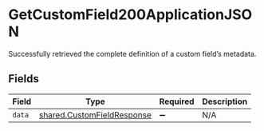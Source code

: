 # GetCustomField200ApplicationJSON

Successfully retrieved the complete definition of a custom field’s metadata.


## Fields

| Field                                                                    | Type                                                                     | Required                                                                 | Description                                                              |
| ------------------------------------------------------------------------ | ------------------------------------------------------------------------ | ------------------------------------------------------------------------ | ------------------------------------------------------------------------ |
| `data`                                                                   | [shared.CustomFieldResponse](../../models/shared/customfieldresponse.md) | :heavy_minus_sign:                                                       | N/A                                                                      |